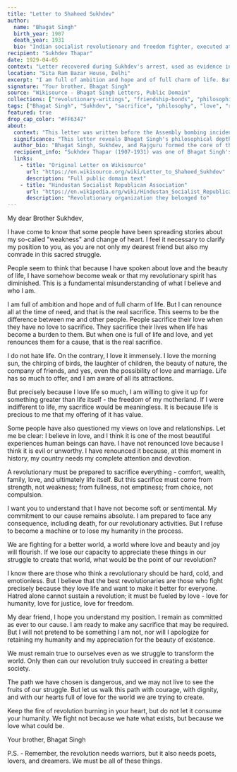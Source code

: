 ```yaml
---
title: "Letter to Shaheed Sukhdev"
author:
  name: "Bhagat Singh"
  birth_year: 1907
  death_year: 1931
  bio: "Indian socialist revolutionary and freedom fighter, executed at age 23 for his role in the independence movement"
recipient: "Sukhdev Thapar"
date: 1929-04-05
context: "Letter recovered during Sukhdev's arrest, used as evidence in the Lahore Conspiracy Case"
location: "Sita Ram Bazar House, Delhi"
excerpt: "I am full of ambition and hope and of full charm of life. But I can renounce all at the time of need, and that is the real sacrifice."
signature: "Your brother, Bhagat Singh"
source: "Wikisource - Bhagat Singh Letters, Public Domain"
collections: ["revolutionary-writings", "friendship-bonds", "philosophical-letters"]
tags: ["Bhagat Singh", "Sukhdev", "sacrifice", "philosophy", "love", "revolutionary ideals", "brotherhood"]
featured: true
drop_cap_color: "#FF6347"
about:
  context: "This letter was written before the Assembly bombing incident and was later recovered during Sukhdev's arrest, becoming crucial evidence in the Lahore Conspiracy Case that led to their execution."
  significance: "This letter reveals Bhagat Singh's philosophical depth and his understanding of true sacrifice. It addresses misconceptions about his character and articulates his views on love, life, and revolutionary commitment."
  author_bio: "Bhagat Singh, Sukhdev, and Rajguru formed the core of the Hindustan Socialist Republican Association and were executed together on March 23, 1931, becoming known as the 'Shaheed Trayee' (Martyr Trio)."
  recipient_info: "Sukhdev Thapar (1907-1931) was one of Bhagat Singh's closest friends and revolutionary companions. They were executed together and are remembered as martyrs of the Indian independence movement."
  links:
    - title: "Original Letter on Wikisource"
      url: "https://en.wikisource.org/wiki/Letter_to_Shaheed_Sukhdev"
      description: "Full public domain text"
    - title: "Hindustan Socialist Republican Association"
      url: "https://en.wikipedia.org/wiki/Hindustan_Socialist_Republican_Association"
      description: "Revolutionary organization they belonged to"
---
```


My dear Brother Sukhdev,

I have come to know that some people have been spreading stories about my so-called "weakness" and change of heart. I feel it necessary to clarify my position to you, as you are not only my dearest friend but also my comrade in this sacred struggle.

People seem to think that because I have spoken about love and the beauty of life, I have somehow become weak or that my revolutionary spirit has diminished. This is a fundamental misunderstanding of what I believe and who I am.

I am full of ambition and hope and of full charm of life. But I can renounce all at the time of need, and that is the real sacrifice. This seems to be the difference between me and other people. People sacrifice their love when they have no love to sacrifice. They sacrifice their lives when life has become a burden to them. But when one is full of life and love, and yet renounces them for a cause, that is the real sacrifice.

I do not hate life. On the contrary, I love it immensely. I love the morning sun, the chirping of birds, the laughter of children, the beauty of nature, the company of friends, and yes, even the possibility of love and marriage. Life has so much to offer, and I am aware of all its attractions.

But precisely because I love life so much, I am willing to give it up for something greater than life itself - the freedom of my motherland. If I were indifferent to life, my sacrifice would be meaningless. It is because life is precious to me that my offering of it has value.

Some people have also questioned my views on love and relationships. Let me be clear: I believe in love, and I think it is one of the most beautiful experiences human beings can have. I have not renounced love because I think it is evil or unworthy. I have renounced it because, at this moment in history, my country needs my complete attention and devotion.

A revolutionary must be prepared to sacrifice everything - comfort, wealth, family, love, and ultimately life itself. But this sacrifice must come from strength, not weakness; from fullness, not emptiness; from choice, not compulsion.

I want you to understand that I have not become soft or sentimental. My commitment to our cause remains absolute. I am prepared to face any consequence, including death, for our revolutionary activities. But I refuse to become a machine or to lose my humanity in the process.

We are fighting for a better world, a world where love and beauty and joy will flourish. If we lose our capacity to appreciate these things in our struggle to create that world, what would be the point of our revolution?

I know there are those who think a revolutionary should be hard, cold, and emotionless. But I believe that the best revolutionaries are those who fight precisely because they love life and want to make it better for everyone. Hatred alone cannot sustain a revolution; it must be fueled by love - love for humanity, love for justice, love for freedom.

My dear friend, I hope you understand my position. I remain as committed as ever to our cause. I am ready to make any sacrifice that may be required. But I will not pretend to be something I am not, nor will I apologize for retaining my humanity and my appreciation for the beauty of existence.

We must remain true to ourselves even as we struggle to transform the world. Only then can our revolution truly succeed in creating a better society.

The path we have chosen is dangerous, and we may not live to see the fruits of our struggle. But let us walk this path with courage, with dignity, and with our hearts full of love for the world we are trying to create.

Keep the fire of revolution burning in your heart, but do not let it consume your humanity. We fight not because we hate what exists, but because we love what could be.

Your brother,
Bhagat Singh

P.S. - Remember, the revolution needs warriors, but it also needs poets, lovers, and dreamers. We must be all of these things.